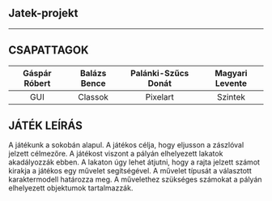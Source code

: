 ## Jatek-projekt
***
## CSAPATTAGOK

| **Gáspár Róbert** | **Balázs Bence** | **Palánki-Szűcs Donát** | **Magyari Levente** |
|:-----------------:|:----------------:|:-----------------------:|:-------------------:|
|GUI|Classok|Pixelart|Szintek|

## JÁTÉK LEÍRÁS

A játékunk a sokobán alapul. A játékos célja, hogy eljusson a zászlóval jelzett célmezőre. A játékost viszont a pályán elhelyezett lakatok akadályozzák ebben.
A lakaton úgy lehet átjutni, hogy a rajta jelzett számot kirakja a játékos egy művelet segítségével. A művelet típusát a választott karaktermodell határozza meg. A művelethez szükséges számokat a pályán elhelyezett objektumok tartalmazzák. 

